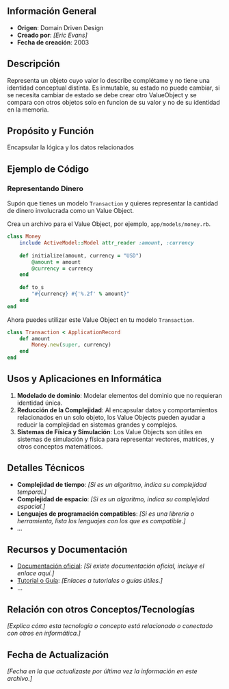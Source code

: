 
## Información General

- **Origen**: Domain Driven Design
- **Creado por**: _[Eric Evans]_
- **Fecha de creación**: 2003

## Descripción

Representa un objeto cuyo valor lo describe complétame y no tiene una identidad conceptual distinta. Es inmutable, su estado no puede cambiar, si se necesita cambiar de estado se debe crear otro ValueObject y se compara con otros objetos solo en funcion de su valor y no de su identidad en la memoria. 

## Propósito y Función

Encapsular la lógica y los datos relacionados

## Ejemplo de Código

### Representando Dinero

Supón que tienes un modelo `Transaction` y quieres representar la cantidad de dinero involucrada como un Value Object.

Crea un archivo para el Value Object, por ejemplo, `app/models/money.rb`.

```ruby
class Money
	include ActiveModel::Model attr_reader :amount, :currency 
	
	def initialize(amount, currency = "USD")
		@amount = amount
		@currency = currency
	end
	
	def to_s 
		"#{currency} #{'%.2f' % amount}" 
	end 
end
```

Ahora puedes utilizar este Value Object en tu modelo `Transaction`.

```ruby
class Transaction < ApplicationRecord 
	def amount 
		Money.new(super, currency) 
	end 
end
```
## Usos y Aplicaciones en Informática

1. **Modelado de dominio**: Modelar elementos del dominio que no requieran identidad única. 
2. **Reducción de la Complejidad**:  Al encapsular datos y comportamientos relacionados en un solo objeto, los Value Objects pueden ayudar a reducir la complejidad en sistemas grandes y complejos.
3. **Sistemas de Física y Simulación**: Los Value Objects son útiles en sistemas de simulación y física para representar vectores, matrices, y otros conceptos matemáticos.

## Detalles Técnicos

- **Complejidad de tiempo**: _[Si es un algoritmo, indica su complejidad temporal.]_
- **Complejidad de espacio**: _[Si es un algoritmo, indica su complejidad espacial.]_
- **Lenguajes de programación compatibles**: _[Si es una librería o herramienta, lista los lenguajes con los que es compatible.]_
- _..._

## Recursos y Documentación

- [Documentación oficial](https://chat.openai.com/URL): _[Si existe documentación oficial, incluye el enlace aquí.]_
- [Tutorial o Guía](https://chat.openai.com/URL): _[Enlaces a tutoriales o guías útiles.]_
- ...


## Relación con otros Conceptos/Tecnologías

_[Explica cómo esta tecnología o concepto está relacionado o conectado con otros en informática.]_


## Fecha de Actualización

_[Fecha en la que actualizaste por última vez la información en este archivo.]_